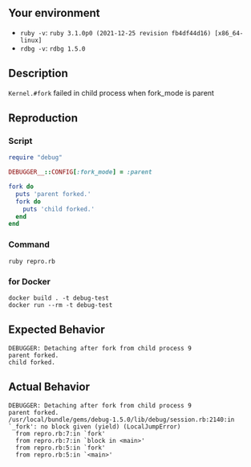 ## Your environment

- `ruby -v`: `ruby 3.1.0p0 (2021-12-25 revision fb4df44d16) [x86_64-linux]`
- `rdbg -v`: `rdbg 1.5.0`

## Description

`Kernel.#fork` failed in child process when fork_mode is parent

## Reproduction

### Script

```ruby
require "debug"

DEBUGGER__::CONFIG[:fork_mode] = :parent

fork do
  puts 'parent forked.'
  fork do
    puts 'child forked.'
  end
end
```

### Command

```
ruby repro.rb
```

### for Docker

```
docker build . -t debug-test
docker run --rm -t debug-test
```

## Expected Behavior

```
DEBUGGER: Detaching after fork from child process 9
parent forked.
child forked.
```

## Actual Behavior

```
DEBUGGER: Detaching after fork from child process 9
parent forked.
/usr/local/bundle/gems/debug-1.5.0/lib/debug/session.rb:2140:in `_fork': no block given (yield) (LocalJumpError)
  from repro.rb:7:in `fork'
  from repro.rb:7:in `block in <main>'
  from repro.rb:5:in `fork'
  from repro.rb:5:in `<main>'
```
